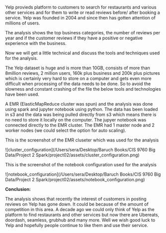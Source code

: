 Yelp provieds platform to customers to search for restaurants and various other services and for them to write or read reviews before/ after booking a service. Yelp was founded in 2004 and since then has gotten attention of millions of users. 

The analysis shows the top business categories, the number of reviews per year and if the customer reviews if they have a positive or negative experience with the business. 

Now we will get a little technical and discuss the tools and techniques used for the analysis. 

The Yelp dataset is huge and is more than 10GB, consists of more than 8million reviews, 2 million users, 160k plus business and 200k plus pictures which is certainly very hard to store on a computer and gets even more difficult when processing of the data needs to be done. So to avoid the slowness and constant crashing of the file the below tools and technologies have been used. 

A EMR (ElasticMapReduce cluster was spun) and the analysis was done using spark and jupyter notebook using python. The data has been loaded in s3 and the data was being pulled directly from s3 which means there is no need to store it locally on the computer. The jupyer notebook was connected directly to the EMR cluster. The EMR had 1 master node and 2 worker nodes (we could select the option for auto scaling). 

This is the screenshot of the EMR cluseter which was used for the analysis

![cluster_configuration](/Users/sera/Desktop/Baruch Books/CIS 9760 Big Data/Project 2 Spark/project02/assets/cluster_configuration.png)

This is the screenshot of the notebook configuration used for the analysis

![notebook_configuration](/Users/sera/Desktop/Baruch Books/CIS 9760 Big Data/Project 2 Spark/project02/assets/notebook_configuration.png)

**Conclusion:**

The analysis shows that recently the interest of customers in posting reviews on Yelp has gone down. It could be because of the amount of competition in this area. A decade ago we could only think of Yelp as the platform to find restaurants and other services but now there are Ubereats, doordash, seamless, grubhub and many more. Well we wish good luck to Yelp and hopefully people continue to like them and use their service. 

